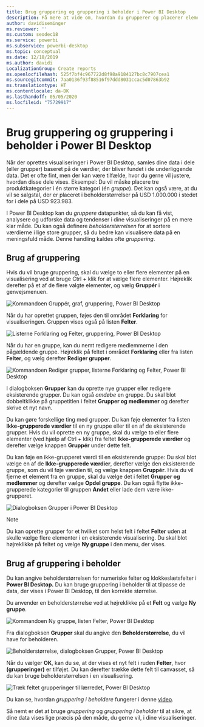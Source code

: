 ```yaml
---
title: Brug gruppering og gruppering i beholder i Power BI Desktop
description: Få mere at vide om, hvordan du grupperer og placerer elementer i beholdere i Power BI Desktop
author: davidiseminger
ms.reviewer: ''
ms.custom: seodec18
ms.service: powerbi
ms.subservice: powerbi-desktop
ms.topic: conceptual
ms.date: 12/18/2019
ms.author: davidi
LocalizationGroup: Create reports
ms.openlocfilehash: 525f7bf4c967722d8f98a9184127bc8c7907cea1
ms.sourcegitcommit: 7aa0136f93f88516f97ddd8031ccac5d07863b92
ms.translationtype: HT
ms.contentlocale: da-DK
ms.lasthandoff: 05/05/2020
ms.locfileid: "75729917"
---
```

# <a name="use-grouping-and-binning-in-power-bi-desktop"></a>Brug gruppering og gruppering i beholder i Power BI Desktop
Når der oprettes visualiseringer i Power BI Desktop, samles dine data i dele (eller grupper) baseret på de værdier, der bliver fundet i de underliggende data. Det er ofte fint, men der kan være tilfælde, hvor du gerne vil justere, hvordan disse dele vises. Eksempel: Du vil måske placere tre produktkategorier i én større kategori (én *gruppe*). Det kan også være, at du vil se salgstal, der er placeret i beholderstørrelser på USD 1.000.000 i stedet for i dele på USD 923.983.

I Power BI Desktop kan du *gruppere* datapunkter, så du kan få vist, analysere og udforske data og tendenser i dine visualiseringer på en mere klar måde. Du kan også definere *beholderstørrelsen* for at sortere værdierne i lige store grupper, så du bedre kan visualisere data på en meningsfuld måde. Denne handling kaldes ofte *gruppering*.

## <a name="using-grouping"></a>Brug af gruppering
Hvis du vil bruge gruppering, skal du vælge to eller flere elementer på en visualisering ved at bruge Ctrl + klik for at vælge flere elementer. Højreklik derefter på et af de flere valgte elementer, og vælg **Gruppér** i genvejsmenuen.

![Kommandoen Gruppér, graf, gruppering, Power BI Desktop](media/desktop-grouping-and-binning/grouping-binning_1.png)

Når du har oprettet gruppen, føjes den til området **Forklaring** for visualiseringen. Gruppen vises også på listen **Felter**.

![Listerne Forklaring og Felter, gruppering, Power BI Desktop](media/desktop-grouping-and-binning/grouping-binning_2.png)

Når du har en gruppe, kan du nemt redigere medlemmerne i den pågældende gruppe. Højreklik på feltet i området **Forklaring** eller fra listen **Felter**, og vælg derefter **Rediger grupper**.

![Kommandoen Rediger grupper, listerne Forklaring og Felter, Power BI Desktop](media/desktop-grouping-and-binning/grouping-binning_3.png)

I dialogboksen **Grupper** kan du oprette nye grupper eller redigere eksisterende grupper. Du kan også *omdøbe* en gruppe. Du skal blot dobbeltklikke på gruppetitlen i feltet **Grupper og medlemmer** og derefter skrive et nyt navn.

Du kan gøre forskellige ting med grupper. Du kan føje elementer fra listen **Ikke-grupperede værdier** til en ny gruppe eller til en af de eksisterende grupper. Hvis du vil oprette en ny gruppe, skal du vælge to eller flere elementer (ved hjælp af Ctrl + klik) fra feltet **Ikke-grupperede værdier** og derefter vælge knappen **Gruppér** under dette felt.

Du kan føje en ikke-grupperet værdi til en eksisterende gruppe: Du skal blot vælge en af de **Ikke-grupperede værdier**, derefter vælge den eksisterende gruppe, som du vil føje værdien til, og vælge knappen **Gruppér**. Hvis du vil fjerne et element fra en gruppe, skal du vælge det i feltet **Grupper og medlemmer** og derefter vælge **Opdel gruppe**. Du kan også flytte ikke-grupperede kategorier til gruppen **Andet** eller lade dem være ikke-grupperet.

![Dialogboksen Grupper i Power BI Desktop](media/desktop-grouping-and-binning/grouping-binning_4.png)

> [!NOTE]
> Du kan oprette grupper for et hvilket som helst felt i feltet **Felter** uden at skulle vælge flere elementer i en eksisterende visualisering. Du skal blot højreklikke på feltet og vælge **Ny gruppe** i den menu, der vises.

## <a name="using-binning"></a>Brug af gruppering i beholder
Du kan angive beholderstørrelsen for numeriske felter og klokkeslætsfelter i **Power BI Desktop.** Du kan bruge gruppering i beholder til at tilpasse de data, der vises i Power BI Desktop, til den korrekte størrelse.

Du anvender en beholderstørrelse ved at højreklikke på et **Felt** og vælge **Ny gruppe**.

![Kommandoen Ny gruppe, listen Felter, Power BI Desktop](media/desktop-grouping-and-binning/grouping-binning_5.png)

Fra dialogboksen **Grupper** skal du angive den **Beholderstørrelse**, du vil have for beholderen.

![Beholderstørrelse, dialogboksen Grupper, Power BI Desktop](media/desktop-grouping-and-binning/grouping-binning_6.png)

Når du vælger **OK**, kan du se, at der vises et nyt felt i ruden **Felter**, hvor **(grupperinger)** er tilføjet. Du kan derefter trække dette felt til canvasset, så du kan bruge beholderstørrelsen i en visualisering.

![Træk feltet grupperinger til lærredet, Power BI Desktop](media/desktop-grouping-and-binning/grouping-binning_7.png)

Du kan se, hvordan *gruppering i beholdere* fungerer i denne [video](https://www.youtube.com/watch?v=BRvdZSfO0DY).

Så nemt er det at bruge *gruppering* og *gruppering i beholder* til at sikre, at dine data vises lige præcis på den måde, du gerne vil, i dine visualiseringer.
